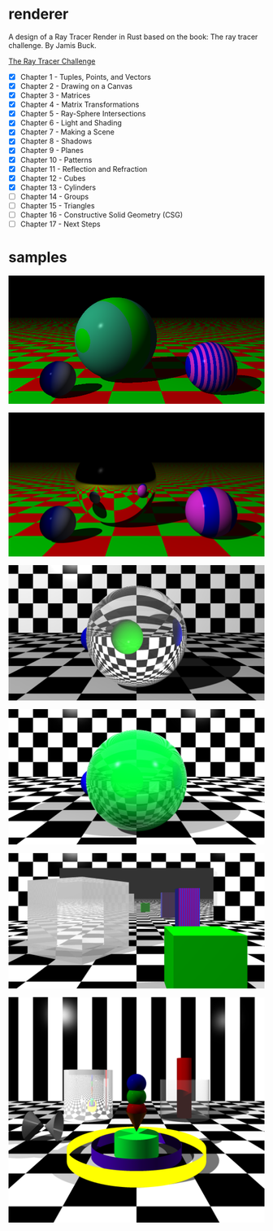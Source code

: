 # renderer

A design of a Ray Tracer Render in Rust based on the book:
The ray tracer challenge. By Jamis Buck.

[The Ray Tracer Challenge](http://www.raytracerchallenge.com/)

- [x] Chapter 1 - Tuples, Points, and Vectors
- [x] Chapter 2 - Drawing on a Canvas
- [x] Chapter 3 - Matrices
- [x] Chapter 4 - Matrix Transformations
- [x] Chapter 5 - Ray-Sphere Intersections
- [x] Chapter 6 - Light and Shading
- [x] Chapter 7 - Making a Scene
- [x] Chapter 8 - Shadows
- [x] Chapter 9 - Planes
- [x] Chapter 10 - Patterns
- [x] Chapter 11 - Reflection and Refraction
- [x] Chapter 12 - Cubes
- [x] Chapter 13 - Cylinders
- [ ] Chapter 14 - Groups
- [ ] Chapter 15 - Triangles
- [ ] Chapter 16 - Constructive Solid Geometry (CSG)
- [ ] Chapter 17 - Next Steps

# samples

![Chapter 10](https://github.com/ViniciusSJV/renderer/blob/master/cap10.png?raw=true)

![Chapter 11-1](https://github.com/ViniciusSJV/renderer/blob/master/cap11-reflection-4K.png?raw=true)

![Chapter 11-2](https://github.com/ViniciusSJV/renderer/blob/master/cap11-final-fresnel-effect.png?raw=true)

![Chapter 11-3](https://github.com/ViniciusSJV/renderer/blob/master/cap11-with-more-than-one-light-source.png?raw=true)

![Chapter 12](https://github.com/ViniciusSJV/renderer/blob/master/cap12.png?raw=true)

![Chapter 13](https://github.com/ViniciusSJV/renderer/blob/master/cap13.png?raw=true)
